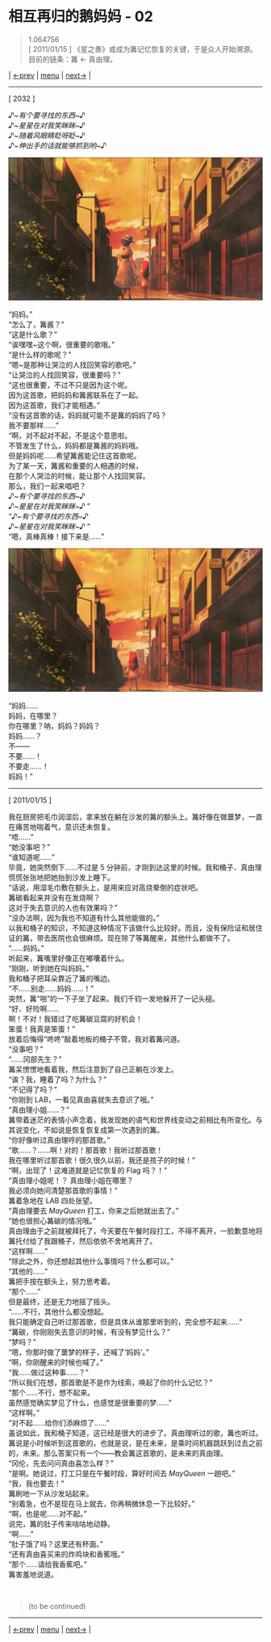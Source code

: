 # 相互再归的鹅妈妈 - 02
> 1.064756  
> [ 2011/01/15 ] 《星之奏》或成为篝记忆恢复的关键，于是众人开始溯源。目前的链条：篝 <- 真由理。  

| [←prev](./0113) | [menu](../) | [next→](./0115) |

---

[ 2032 ]

*♪\~有个要寻找的东西\~♪*  
*♪\~星星在对我笑眯眯\~♪*  
*♪\~随着风眼睛眨呀眨\~♪*  
*♪\~伸出手的话就能够抓到哟\~♪*  

![](../static/image/0114-1.png)

“妈妈。”  
“怎么了，篝酱？”  
“这是什么歌？”  
“诶嘿嘿\~这个啊，很重要的歌哦。”  
“是什么样的歌呢？”  
“嗯\~是那种让哭泣的人找回笑容的歌吧。”  
“让哭泣的人找回笑容，很重要吗？”  
“这也很重要，不过不只是因为这个呢。  
 因为这首歌，把妈妈和篝酱联系在了一起。  
 因为这首歌，我们才能相遇。”  
“没有这首歌的话，妈妈就可能不是篝的妈妈了吗？  
 我不要那样……”  
“啊，对不起对不起，不是这个意思啦。  
 不管发生了什么，妈妈都是篝酱的妈妈哦。  
 但是妈妈呢……希望篝酱能记住这首歌呢。  
 为了某一天，篝酱和重要的人相遇的时候，  
 在那个人哭泣的时候，能让那个人找回笑容。  
 那么，我们一起来唱吧？  
 *♪\~有个要寻找的东西\~♪*  
 *♪\~星星在对我笑眯眯\~♪* ”  
“*♪\~有个要寻找的东西\~♪*  
 *♪\~星星在对我笑眯眯\~♪* ”  
“嗯，真棒真棒！接下来是……”  

![](../static/image/0114-2.png)

“妈妈……  
 妈妈，在哪里？  
 你在哪里？呐，妈妈？妈妈？  
 妈妈……？  
 不——  
 不要……！  
 不要走……！  
 妈妈！”  

---  
[ 2011/01/15 ]

我在厨房把毛巾润湿后，拿来放在躺在沙发的篝的额头上。篝好像在做噩梦，一直在痛苦地喘着气，意识还未恢复。  
“唔……”  
“她没事吧？”  
“谁知道呢……”  
毕竟，她突然倒下……不过是 5 分钟前，才刚到达这里的时候。我和桶子、真由理慌慌张张地把她抬到沙发上睡下。  
“话说，用湿毛巾敷在额头上，是用来应对高烧晕倒的症状吧。  
 篝碳看起来并没有在发烧啊？  
 这对于失去意识的人也有效果吗？”  
“没办法啊，因为我也不知道有什么其他能做的。”  
以我和桶子的知识，不知道这种情况下该做什么比较好。而且，没有保险证和居住证的篝，带去医院也会很麻烦。现在除了等篝醒来，其他什么都做不了。  
“……妈妈。”  
听起来，篝嘴里好像正在嘟囔着什么。  
“刚刚，听到她在叫妈妈。”  
我和桶子把耳朵靠近了篝的嘴边。  
“不……别走……妈妈……！”  
突然，篝“啪”的一下子坐了起来。我们千钧一发地躲开了一记头槌。  
“好、好险啊……  
 啊！不对！我错过了吃篝碳豆腐的好机会！  
 笨蛋！我真是笨蛋！”  
放着后悔得“咚咚”敲着地板的桶子不管，我对着篝问道。  
“没事吧？”  
“……冈部先生？”  
篝呆愣愣地看着我，然后注意到了自己正躺在沙发上。  
“诶？我，睡着了吗？为什么？”  
“不记得了吗？”  
“你刚到 LAB，一看见真由喜就失去意识了哦。”  
“真由理小姐……？”  
篝带着迷茫的表情小声念着，我发现她的语气和世界线变动之前相比有所变化。与其说变化，不如说是恢复恢复成第一次遇到的篝。  
“你好像听过真由理哼的那首歌。”  
“歌……？……啊！对的！那首歌！我听过那首歌！  
 我在哪里听过那首歌！很久很久以前，我还是孩子的时候！”  
“啊，出现了！这难道就是记忆恢复的 Flag 吗？！”  
“真由理小姐呢！？ 真由理小姐在哪里？  
 我必须向她问清楚那首歌的事情！”  
篝着急地在 LAB 四处张望。  
“真由理要去 *MayQueen* 打工，你来之后她就出去了。”  
“她也很担心篝碳的情况哦。”  
真由理由于之前就被拜托了，今天要在午餐时段打工，不得不离开，一脸歉意地将篝托付给了我跟桶子，然后依依不舍地离开了。  
“这样啊……”  
“除此之外，你还想起其他什么事情吗？什么都可以。”  
“其他的……”  
篝把手按在额头上，努力思考着。  
“那个……”  
但是最终，还是无力地摇了摇头。  
“……不行，其他什么都没想起。  
 我只能确定自己听过那首歌，但是具体从谁那里听到的，完全想不起来……”  
“篝碳，你刚刚失去意识的时候，有没有梦见什么？”  
“梦吗？”  
“嗯，你那时做了噩梦的样子，还喊了‘妈妈’。”  
“啊，你刚醒来的时候也喊了。”  
“我……做过这种事……？”  
“所以我们在想，那首歌是不是作为线索，唤起了你的什么记忆？”  
“那个……不行，想不起来。  
 虽然感觉确实梦见了什么，也感觉是很重要的梦……”  
“这样啊。”  
“对不起……给你们添麻烦了……”  
虽说如此，我和桶子知道，这已经是很大的进步了。真由理听过的歌，篝也听过。篝说是小时候听到这首歌的，也就是说，是在未来，是乘时间机器跳跃到过去之前的，未来。那么答案只有一个——教会篝这首歌的，是未来的真由理。  
“冈伦，先去问问真由喜怎么样？”  
“是啊。她说过，打工只是在午餐时段，算好时间去 *MayQueen* 一趟吧。”  
“我，我也要去！”  
篝刷地一下从沙发站起来。  
“别着急，也不是现在马上就去，你再稍微休息一下比较好。”  
“啊，也是呢……对不起。”  
说完，篝的肚子传来咕咕地动静。  
“啊……”  
“肚子饿了吗？这里还有杯面。”  
“还有真由喜买来的炸鸡块和香蕉哦。”  
“那个……请给我香蕉吧。”  
篝害羞地说道。  


<br/>

> (to be continued)
---

| [←prev](./0113) | [menu](../) | [next→](./0115) |
